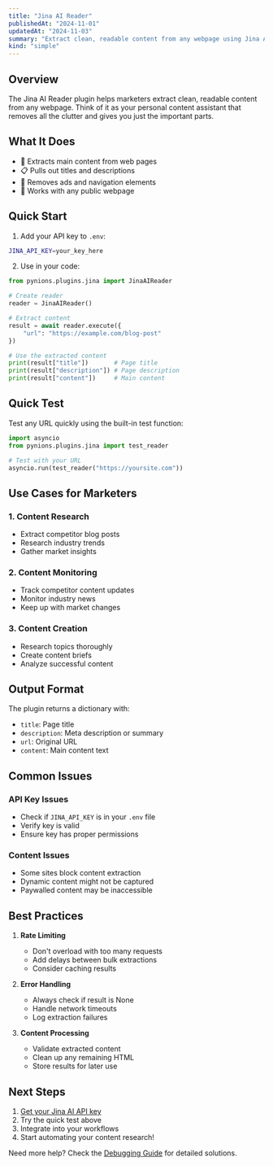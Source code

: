 ```yaml
---
title: "Jina AI Reader"
publishedAt: "2024-11-01"
updatedAt: "2024-11-03"
summary: "Extract clean, readable content from any webpage using Jina AI's content extraction capabilities."
kind: "simple"
---
```


## Overview
The Jina AI Reader plugin helps marketers extract clean, readable content from any webpage. Think of it as your personal content assistant that removes all the clutter and gives you just the important parts.

## What It Does
- 📄 Extracts main content from web pages
- 📋 Pulls out titles and descriptions
- 🧹 Removes ads and navigation elements
- 📱 Works with any public webpage

## Quick Start

1. Add your API key to `.env`:
```bash
JINA_API_KEY=your_key_here
```

2. Use in your code:
```python
from pynions.plugins.jina import JinaAIReader

# Create reader
reader = JinaAIReader()

# Extract content
result = await reader.execute({
    "url": "https://example.com/blog-post"
})

# Use the extracted content
print(result["title"])       # Page title
print(result["description"]) # Page description
print(result["content"])     # Main content
```

## Quick Test
Test any URL quickly using the built-in test function:
```python
import asyncio
from pynions.plugins.jina import test_reader

# Test with your URL
asyncio.run(test_reader("https://yoursite.com"))
```

## Use Cases for Marketers

### 1. Content Research
- Extract competitor blog posts
- Research industry trends
- Gather market insights

### 2. Content Monitoring
- Track competitor content updates
- Monitor industry news
- Keep up with market changes

### 3. Content Creation
- Research topics thoroughly
- Create content briefs
- Analyze successful content

## Output Format
The plugin returns a dictionary with:
- `title`: Page title
- `description`: Meta description or summary
- `url`: Original URL
- `content`: Main content text

## Common Issues

### API Key Issues
- Check if `JINA_API_KEY` is in your `.env` file
- Verify key is valid
- Ensure key has proper permissions

### Content Issues
- Some sites block content extraction
- Dynamic content might not be captured
- Paywalled content may be inaccessible

## Best Practices

1. **Rate Limiting**
   - Don't overload with too many requests
   - Add delays between bulk extractions
   - Consider caching results

2. **Error Handling**
   - Always check if result is None
   - Handle network timeouts
   - Log extraction failures

3. **Content Processing**
   - Validate extracted content
   - Clean up any remaining HTML
   - Store results for later use

## Next Steps
1. [Get your Jina AI API key](https://jina.ai)
2. Try the quick test above
3. Integrate into your workflows
4. Start automating your content research!

Need more help? Check the [Debugging Guide](../06-debugging.md) for detailed solutions.
